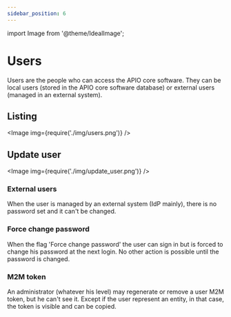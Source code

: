 ```yaml
---
sidebar_position: 6
---
```


import Image from '@theme/IdealImage';

# Users

Users are the people who can access the APIO core software. They can be local users (stored in the APIO core software database) or external users (managed in an external system).

## Listing

<Image img={require('./img/users.png')} />

## Update user

<Image img={require('./img/update_user.png')} />

### External users

When the user is managed by an external system (IdP mainly), there is no password set and it can't be changed.

### Force change password

When the flag 'Force change password' the user can sign in but is forced to change his password at the next login. No other action is possible until the password is changed.

### M2M token

An administrator (whatever his level) may regenerate or remove a user M2M token, but he can't see it. Except if the user represent an entity, in that case, the token is visible and can be copied.
